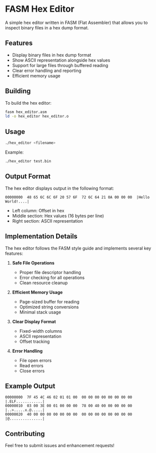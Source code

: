 # FASM Hex Editor

A simple hex editor written in FASM (Flat Assembler) that allows you to inspect binary files in a hex dump format.

## Features

- Display binary files in hex dump format
- Show ASCII representation alongside hex values
- Support for large files through buffered reading
- Clear error handling and reporting
- Efficient memory usage

## Building

To build the hex editor:

```bash
fasm hex_editor.asm
ld -o hex_editor hex_editor.o
```

## Usage

```bash
./hex_editor <filename>
```

Example:
```bash
./hex_editor test.bin
```

## Output Format

The hex editor displays output in the following format:
```
00000000  48 65 6C 6C 6F 20 57 6F  72 6C 64 21 0A 00 00 00  |Hello World!....|
```

- Left column: Offset in hex
- Middle section: Hex values (16 bytes per line)
- Right section: ASCII representation

## Implementation Details

The hex editor follows the FASM style guide and implements several key features:

1. **Safe File Operations**
   - Proper file descriptor handling
   - Error checking for all operations
   - Clean resource cleanup

2. **Efficient Memory Usage**
   - Page-sized buffer for reading
   - Optimized string conversions
   - Minimal stack usage

3. **Clear Display Format**
   - Fixed-width columns
   - ASCII representation
   - Offset tracking

4. **Error Handling**
   - File open errors
   - Read errors
   - Close errors

## Example Output

```
00000000  7F 45 4C 46 02 01 01 00  00 00 00 00 00 00 00 00  |.ELF............|
00000010  03 00 3E 00 01 00 00 00  78 00 40 00 00 00 00 00  |..>.....x.@.....|
00000020  40 00 00 00 00 00 00 00  00 00 00 00 00 00 00 00  |@...............|
```

## Contributing

Feel free to submit issues and enhancement requests! 